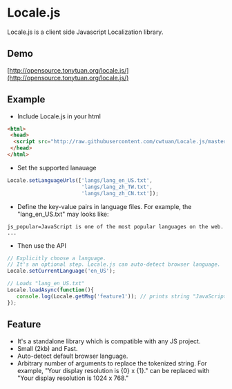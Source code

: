 # Locale.js
Locale.js is a client side Javascript Localization library.

## Demo
[http://opensource.tonytuan.org/locale.js/](http://opensource.tonytuan.org/locale.js/)

## Example
* Include Locale.js in your html
```html
<html>
 <head>
  <script src="http://raw.githubusercontent.com/cwtuan/Locale.js/master/example/js/locale-1.0.min.js"></script>
 </head>
</html>
```
* Set the supported lanauage
```javascript
Locale.setLanguageUrls(['langs/lang_en_US.txt',
                        'langs/lang_zh_TW.txt', 
                        'langs/lang_zh_CN.txt']);
```
* Define the key-value pairs in language files. For example, the "lang_en_US.txt" may looks like:
```
js_popular=JavaScript is one of the most popular languages on the web.
...
```

* Then use the API
```javascript
// Explicitly choose a language. 
// It's an optional step. Locale.js can auto-detect browser language.
Locale.setCurrentLanguage('en_US'); 

// Loads "lang_en_US.txt"
Locale.loadAsync(function(){
   console.log(Locale.getMsg('feature1')); // prints string "JavaScript is ... the web."
});
``` 

## Feature
* It's a standalone library which is compatible with any JS project.
* Small (2kb) and Fast.
* Auto-detect default browser language.
* Arbitrary number of arguments to replace the tokenized string. For example, "Your display resolution is {0} x {1}." can be replaced with "Your display resolution is 1024 x 768."

